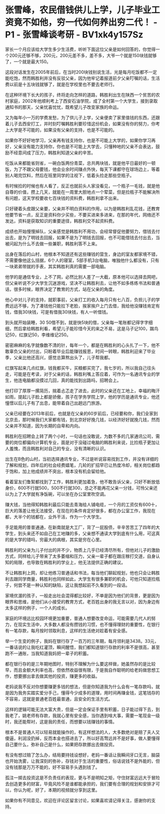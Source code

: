 # 张雪峰，农民借钱供儿上学，儿子毕业工资竟不如他，穷一代如何养出穷二代！ - P1 - 张雪峰谈考研 - BV1xk4y157Sz

家长一个月应该给大学生多少生活费，听听下面这位父亲是如何回答的，你觉得一个200元还够不够，200元，200元差不多，差不多，大爷一个就是150块钱就够了，一个就是最大150。

这段对话发生在2005年前后，在当时200块钱别说生活，光是每月吃饭都不一定能吃饱，然而韩胜利并没有反驳父亲，因为他牢记着报道前夕父亲叮嘱的话，生活费以前是十五块钱就够了，就是在学校里也不要去老师行。

在这种环境下长大的孩子，终将走向怎样的道路，韩胜利出生在陕西一个贫苦的农村家庭，2002年他顺利考上了西安石油学院，成了全村第一个大学生，接到录取通知书的那天，父亲忧喜忧忧，既希望儿子改变家族的命运。

又为每年小一万的学费发愁，为了供儿子上学，父亲便卖了家里值钱的东西，还跟着儿子去西安打工，并时刻叮嘱韩胜利要珍惜这份机会，如果没有你的努力，你考上大学是不可能的，如果没有父亲的支持，也是不可能的。

如果你不好好地学习，父亲再有钱支持你，也是不可能上大学的，如果你学习再好，父亲没有能力支持你，你也是不可能上大学去，只懂种地的父亲不会表达，鼓励不经意间成了压力，韩胜利知道父亲的辛苦。

吃饭从来都能省则省，一碗白饭两份青菜，总共两块钱，就是他平日最好的一顿饭，为了不跟父母要钱，他会业余时间赚点外快，每天下课都守在球场边上，等着别人喝完饮料，然后在班里同学的注视下，低着头捡走那些空瓶子。

有时候捡的时候也有人看了，反正也就前头人家没看见，一个瓶子一毛钱，就是他自尊的价值，攒上几天，就能在一周里大胆地点一个荤菜，但是捡瓶子不能解决所有问题，这天学校要收七百块钱的资料费，韩胜利拿不出来。

只好硬着头皮跟父亲要，父亲并不明白资料的作用，以为是韩胜利乱花钱，还教育他要节省一点，反正是资料你少买些，不要买进来多进来，在那的年代，网络还不发达，资料是获取知识的重要途径，韩胜利交不起资料费。

成绩也开始慢慢掉队，父亲感觉是韩胜利不用功，会经常督促他要努力，借钱去付出去，是为了明钱去回报，如果不是为了明钱去回报，也不可能借钱去付出去，当被问起为什么不去做一些兼职，韩胜利答不上来。

出身在落后的山村，他根本不知道还有这些赚钱的营生，身边的室友都家境不错，不需要像他这么拮据，6个人的寝室，5部手机3台电脑，唯独他什么都没有，只有一块弟弟带就的手表，其实韩胜利真的需要一部电脑。

他学的是通信专业，上不了网，必然比别人差了一大截，原本他可以选择去网吧，但父亲听说不少大学生沉迷游戏，坚决不让韩胜利去，让他不如多练练书法和普通话，很多时候，眼界决定了教育的方式，站在父亲的角度。

他心中对儿子的支持，就职事前，父亲打工的收入每月只有七八百，负担儿子的学费远远不够，为了凑钱他只能拉下老脸，挨家挨户上门去借，我给他没赚钱肯定有钱，借我30块钱，可是有借我30块钱，有人一听借钱。

到头就开始装睡，30 50借不到，就是快5块的借，父亲每一笔账都记得字字细细，然后拿给韩胜利看，希望儿子能珍惜今天的来之不易，这是马子记100，踹鸟记50，红旗记50，李维维记250。

密密麻麻的名字就像数不清的针，每年一个，都是在韩胜利的心头扎了一下，他不敢辜负父亲的付出，只盼着毕业后能赚钱报恩，时间一转眼，韩胜利迎来了毕业季，父亲比他还高兴，感觉总算熬出头了，儿子帮我都。

红旗写起来几点红旗，钱我都买牛，买粮都买完了，我七岁的，所以我自己往头走，可能是在考读，对于父亲的话，韩胜利嘴上答应着，可作为一名通讯专业的学生，他连电脑都没摸过几回，真的能找到出路吗，招聘会上。

他打印了厚厚一摞简历，揣着忐忑走了进去，此时的父亲还在工地上，幸福的晦汗如雨，提起儿子脸上都是骄傲，孩子在学务学院上学，他的学历是通讯专业，他还憧憬以后儿子有了出息，能带着自己出趟远门旅游。

父亲已经要在2013年前后，也就是在父亲的60岁前后，已经要和你，我们全家到北京去，那时候我们大家都有钱，到北京好好挽几钱，以经济好好就挽几钱，然而父亲并不知道，因为长期的自卑和内向。

韩胜利在招聘会上转了两个小时，一句话也没敢说，为数不多的几家通讯公司，需要的岗位都偏向计算机专业，面是对于没碰过电脑的韩胜利来说，比捡瓶子更加让人羞愧，而且韩胜利对自己的专业，没有清晰的认识。

出生在B色的山村，当初选择通讯专业，不过是听说容易找到工作，并没有详细的了解和规划，四年后的社会经费嬉笔，几轮的扩招早已让热度冷却，相关岗位都趋于饱和，加上他成绩并不突出，根本没有机会留给他。

看着室友们鲁絮都找到了工作，韩胜利更加着急，他不敢告诉父亲，只好不断放低身价，600不行就500，500不行就300，总之不能再花父亲一分钱，可怜父亲还以为上了大学就有净饭碗，可以坐在办公室里吹空调。

赚大钱，当他得知韩胜利最后只能去青海给人铺电缆，一个月的工资仅有600十，巨大的落差让他无法接受，在现在的条件肯定好很多，都在办公室工作，我现在都，大半个的钱都在，业外干活，作为一个大学生。

手足能用的普普通通，在新南就是大工厂，背了一屁股债，辛辛苦苦工了四年的大学生，到头来还不如自己在工地赚的多，父亲想不通读大学到底有什么用，可这真的是大学的错吗，穷最大的病根，其实是穷在心里。

韩胜利的父亲为儿子付出的并不少，物质上几乎已经清尽所有，但他对儿子的激励方式，同样给儿子带来了太多萎缩和压力，父亲一辈子都在跟庄稼打交道，自身认知的局限，也导致在韩胜利的学业上，他无法提供正确的建议。

不让韩胜利上网，却让他练习普通话和书法，每当他们聊起规划，他也只会让韩胜利去跟同学商量，韩胜利也同样如此，大学生有很多兼职的机会，可他只知道捡瓶子，何尝不是一种认知的缺陷，这让我想起前不久看到的一段话。

家境优渥的孩子，一般走出社会混得都比较好，不单是因为他们的背景，更是因为眼界和思维，是他们从小接受的教育方式，老百姓出身的我无言以对，因为身边有太多这样的例子，一个人的成长。

家庭的环境远比校园环境更加重要，普通人想要改变命运，可能需要几代人的努力，在现实生活中，大多数人都没有攒钱的习惯，也不懂得理财的重要性，在银行有一笔存款，每月按时领取利息，这样的生活绝对趁着有安全感。

举一个生变的例子，我妈在银行存了一百万的三年期，每月领利是3438。33元，一番话说的让我吃红灌顶，瞬间醒悟，我们都知道银行存款的利率不是很高，甚至跑不一通账，当我知道我妈把一辈子的积蓄。

都在银行存的是三年期地图时，特别不理解为什么要这样做，她虽然存的是比较早，而且金额大利率也高，但依然收益很有限，于是我自作聪明的给老妈做思想工作，想要挪出拿去做其他的投资，赚更多的收益。

老妈说我不反对你想要赚更多钱的想法，但是你知道我为什么会有一笔存款吗，就是因为我务实踏实爱分手己，懂得今少成多的道理，用时间再赚金钱，这笔钱存的不容易，这就是普通老百姓最普通，且安全的生活方式。

这样的逻辑可能无法大富大贵，但是一定会保证手里有积蓄，日子能过得下去，到我老了，姚老师有存款，我就心里有安全感，当你遇到啥大事，需要一笔现金一级时，我还能帮衬，这是我的责任，而想要以钱赚钱的事情。

根本不是普通人可以轻易就能操作的，有这样想法的人，大多数绝对是赔了夫人又傻逼，利润没扔掉，反而本金也搭进去了，所以好高骛远并不是好事，做人要懂得自己要什么，弥补自己是什么，如果把存款挪出去做投资。

有没有想过赔了怎么办，结局要持钱设想好，老妈一番话让我瞬间牙口无言，脑袋也开始洗雾，让我深刻的弥补，存钱对于生活的重要性，俗话说钱不是外能的，但没有钱那是万万不能的，好不容易手头遇到钱了。

孤注一掷去投资这是不负责任的表现，更与不是明知之矩，守住财富远远大于冒险去创造更多的财富，毕竟风险不是谁都能承担的，我们要有合理的规划和安排才可以，你认为呢，好了，本期的视频就分享到这里。

如果你有不同意见，欢迎在评论区留言讨论，如果喜欢请记得关注，感谢你的支持。